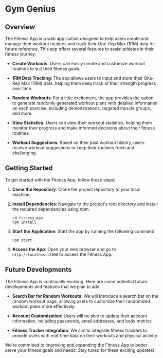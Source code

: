 # Gym Genius

## Overview

The Fitness App is a web application designed to help users create and manage their workout routines and track their One-Rep Max (1RM) data for future reference. This app offers several features to assist athletes in their fitness journey:

- **Create Workouts**: Users can easily create and customize workout routines to suit their fitness goals.

- **1RM Data Tracking**: The app allows users to input and store their One-Rep Max (1RM) data, helping them keep track of their strength progress over time.

- **Random Workouts**: For a little excitement, the app provides the option to generate randomly generated workout plans with detailed information on each exercise, including demonstrations, targeted muscle groups, and more.

- **View Statistics**: Users can view their workout statistics, helping them monitor their progress and make informed decisions about their fitness routines.

- **Workout Suggestions**: Based on their past workout history, users receive workout suggestions to keep their routines fresh and challenging.

## Getting Started

To get started with the Fitness App, follow these steps:

1. **Clone the Repository**: Clone the project repository to your local machine.


2. **Install Dependencies**: Navigate to the project's root directory and install the required dependencies using npm.

   ```
   cd fitness-app
   npm install
   ```

3. **Start the Application**: Start the app by running the following command.

   ```
   npm start
   ```

4. **Access the App**: Open your web browser and go to `http://localhost:3000` to access the Fitness App.

## Future Developments

The Fitness App is continually evolving. Here are some potential future developments and features that we plan to add:

- **Search Bar for Random Workouts**: We will introduce a search bar on the random workout page, allowing users to customize their randomized workout plans more effectively.

- **Account Customization**: Users will be able to update their account information, including passwords, email addresses, and body metrics.

- **Fitness Tracker Integration**: We aim to integrate fitness trackers to provide users with real-time data on their workouts and physical activity.

We're committed to improving and expanding the Fitness App to better serve your fitness goals and needs. Stay tuned for these exciting updates!
